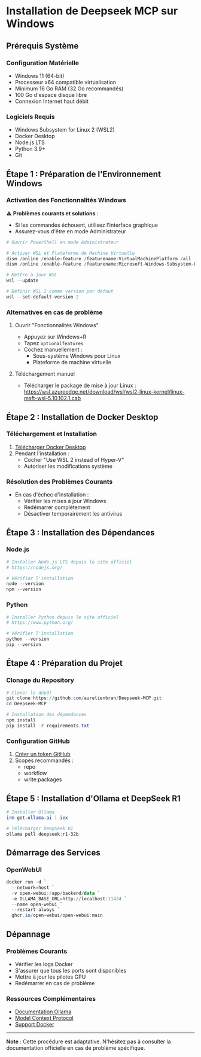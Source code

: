 # Installation de Deepseek MCP sur Windows

## Prérequis Système

### Configuration Matérielle
- Windows 11 (64-bit)
- Processeur x64 compatible virtualisation
- Minimum 16 Go RAM (32 Go recommandés)
- 100 Go d'espace disque libre
- Connexion Internet haut débit

### Logiciels Requis
- Windows Subsystem for Linux 2 (WSL2)
- Docker Desktop
- Node.js LTS
- Python 3.9+
- Git

## Étape 1 : Préparation de l'Environnement Windows

### Activation des Fonctionnalités Windows
⚠️ **Problèmes courants et solutions** :
- Si les commandes échouent, utilisez l'interface graphique
- Assurez-vous d'être en mode Administrateur

```powershell
# Ouvrir PowerShell en mode Administrateur

# Activer WSL et Plateforme de Machine Virtuelle
dism /online /enable-feature /featurename:VirtualMachinePlatform /all
dism /online /enable-feature /featurename:Microsoft-Windows-Subsystem-Linux /all

# Mettre à jour WSL
wsl --update

# Définir WSL 2 comme version par défaut
wsl --set-default-version 2
```

### Alternatives en cas de problème
1. Ouvrir "Fonctionnalités Windows"
   - Appuyez sur Windows+R
   - Tapez `optionalfeatures`
   - Cochez manuellement :
     * Sous-système Windows pour Linux
     * Plateforme de machine virtuelle

2. Téléchargement manuel
   - Télécharger le package de mise à jour Linux : 
     https://wsl.azureedge.net/download/wsl/wsl2-linux-kernel/linux-msft-wsl-5.10.102.1.cab

## Étape 2 : Installation de Docker Desktop

### Téléchargement et Installation
1. [Télécharger Docker Desktop](https://www.docker.com/products/docker-desktop)
2. Pendant l'installation :
   - Cocher "Use WSL 2 instead of Hyper-V"
   - Autoriser les modifications système

### Résolution des Problèmes Courants
- En cas d'échec d'installation :
  * Vérifier les mises à jour Windows
  * Redémarrer complètement
  * Désactiver temporairement les antivirus

## Étape 3 : Installation des Dépendances

### Node.js
```powershell
# Installer Node.js LTS depuis le site officiel
# https://nodejs.org/

# Vérifier l'installation
node --version
npm --version
```

### Python
```powershell
# Installer Python depuis le site officiel
# https://www.python.org/

# Vérifier l'installation
python --version
pip --version
```

## Étape 4 : Préparation du Projet

### Clonage du Repository
```powershell
# Cloner le dépôt
git clone https://github.com/aurelienbran/Deepseek-MCP.git
cd Deepseek-MCP

# Installation des dépendances
npm install
pip install -r requirements.txt
```

### Configuration GitHub
1. [Créer un token GitHub](https://github.com/settings/tokens)
2. Scopes recommandés :
   - repo
   - workflow
   - write:packages

## Étape 5 : Installation d'Ollama et DeepSeek R1

```powershell
# Installer Ollama
irm get.ollama.ai | iex

# Télécharger DeepSeek R1
ollama pull deepseek:r1-32b
```

## Démarrage des Services

### OpenWebUI
```powershell
docker run -d `
  --network=host `
  -v open-webui:/app/backend/data `
  -e OLLAMA_BASE_URL=http://localhost:11434 `
  --name open-webui `
  --restart always `
  ghcr.io/open-webui/open-webui:main
```

## Dépannage

### Problèmes Courants
- Vérifier les logs Docker
- S'assurer que tous les ports sont disponibles
- Mettre à jour les pilotes GPU
- Redémarrer en cas de problème

### Ressources Complémentaires
- [Documentation Ollama](https://ollama.ai/)
- [Model Context Protocol](https://modelcontextprotocol.io/)
- [Support Docker](https://docs.docker.com/desktop/troubleshoot/overview/)

---

**Note** : Cette procédure est adaptative. N'hésitez pas à consulter la documentation officielle en cas de problème spécifique.